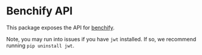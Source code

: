 # Benchify API

This package exposes the API for [benchify](https://benchify.ai/).

Note, you may run into issues if you have `jwt` installed.  If so, we recommend running `pip uninstall jwt`.